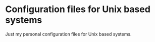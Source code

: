 # Configuration files for Unix based systems

Just my personal configuration files for Unix based systems.


